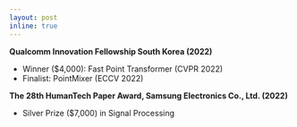 ```yaml
---
layout: post
inline: true
---
```


**Qualcomm Innovation Fellowship South Korea (2022)**
- Winner ($4,000): Fast Point Transformer (CVPR 2022)
- Finalist: PointMixer (ECCV 2022)

**The 28th HumanTech Paper Award, Samsung Electronics Co., Ltd. (2022)**
- Silver Prize ($7,000) in Signal Processing